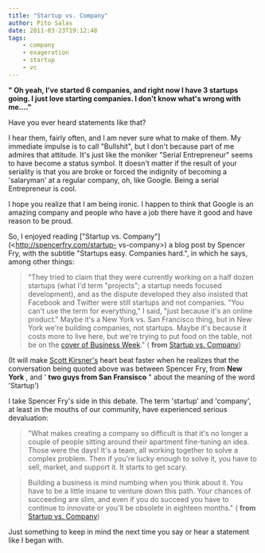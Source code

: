 ```yaml
---
title: "Startup vs. Company"
author: Pito Salas
date: 2011-03-23T19:12:48
tags:
    - company
    - exageration
    - startup
    - vc
---
```




**" Oh yeah, I've started 6 companies, and right now I have 3 startups going.
I just love starting companies. I don't know what's wrong with me…."**

Have you ever heard statements like that?

I hear them, fairly often, and I am never sure what to make of them. My
immediate impulse is to call "Bullshit", but I don't because part of me
admires that attitude. It's just like the moniker "Serial Entrepreneur" seems
to have become a status symbol. It doesn't matter if the result of your
seriality is that you are broke or forced the indignity of becoming a
'salaryman' at a regular company, oh, like Google. Being a serial Entrepreneur
is cool.

I hope you realize that I am being ironic. I happen to think that Google is an
amazing company and people who have a job there have it good and have reason
to be proud.

So, I enjoyed reading ["Startup vs. Company"](<http://spencerfry.com/startup-
vs-company>) a blog post by Spencer Fry, with the subtitle "Startups easy.
Companies hard.", in which he says, among other things:

> "They tried to claim that they were currently working on a half dozen
> startups (what I'd term "projects"; a startup needs focused development),
> and as the dispute developed they also insisted that Facebook and Twitter
> were still startups and not companies. "You can't use the term for
> everything," I said, "just because it's an online product." Maybe it's a New
> York vs. San Francisco thing, but in New York we're building companies, not
> startups. Maybe it's because it costs more to live here, but we're trying to
> put food on the table, not be on the [cover of Business
> Week](<http://37signals.com/svn/archives2/dont_believe_businessweeks_bubblemath.php>
> "Business Week")." ( **from** [Startup vs.
> Company](<http://spencerfry.com/startup-vs-company>))

(It will make [Scott
Kirsner's](<http://www.boston.com/business/technology/innoeco/>) heart beat
faster when he realizes that the conversation being quoted above was between
Spencer Fry, from **New York** , and ' **two guys from San Fransisco** " about
the meaning of the word 'Startup')

I take Spencer Fry's side in this debate. The term 'startup' and 'company', at
least in the mouths of our community, have experienced serious devaluation:

> "What makes creating a company so difficult is that it's no longer a couple
> of people sitting around their apartment fine-tuning an idea. Those were the
> days! It's a team, all working together to solve a complex problem. Then if
> you're lucky enough to solve it, you have to sell, market, and support it.
> It starts to get scary.

> Building a business is mind numbing when you think about it. You have to be
> a little insane to venture down this path. Your chances of succeeding are
> slim, and even if you do succeed you have to continue to innovate or you'll
> be obsolete in eighteen months." ( **from** [Startup vs.
> Company](<http://spencerfry.com/startup-vs-company>))

Just something to keep in mind the next time you say or hear a statement like
I began with.


